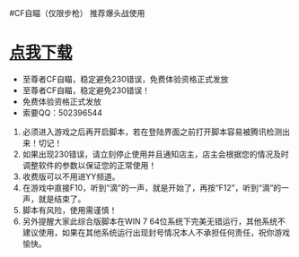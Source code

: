 #CF自瞄（仅限步枪） 推荐爆头战使用

# [点我下载](https://github.com/autoaim/autoaim/archive/master.zip)

-	至尊者CF自瞄，稳定避免230错误，免费体验资格正式发放
-	至尊者CF自瞄，稳定避免230错误！
-	免费体验资格正式发放
-	索要QQ：502396544

1.	必须进入游戏之后再开启脚本，若在登陆界面之前打开脚本容易被腾讯检测出来！切记！
2.	如果出现230错误，请立刻停止使用并且通知店主，店主会根据您的情况及时调整软件的参数以保证您的正常使用！
3.	收费版可以不用进YY频道。
4.	在游戏中直接F10，听到“滴”的一声，就是开始了，再按“F12”，听到“滴”的一声，就是结束了。
5.	脚本有风险，使用需谨慎！
6.	另外提醒大家此综合版脚本在WIN 7 64位系统下完美无错运行，其他系统不建议使用，如果在其他系统运行出现封号情况本人不承担任何责任，祝你游戏愉快。